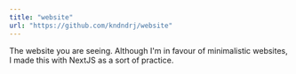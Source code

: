 ```yaml
---
title: "website"
url: "https://github.com/kndndrj/website"
---
```


The website you are seeing. Although I'm in favour of minimalistic websites,
I made this with NextJS as a sort of practice.
